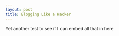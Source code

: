 ```yaml
---
layout: post
title: Blogging Like a Hacker
---
```


Yet another test to see if I can embed all that  in here
